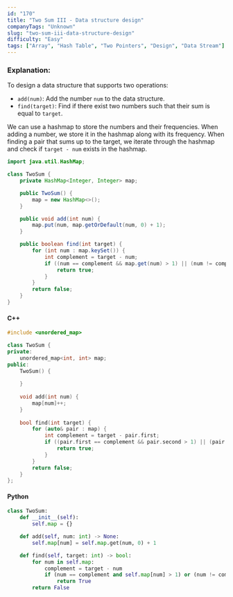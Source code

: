 ```yaml
---
id: "170"
title: "Two Sum III - Data structure design"
companyTags: "Unknown"
slug: "two-sum-iii-data-structure-design"
difficulty: "Easy"
tags: ["Array", "Hash Table", "Two Pointers", "Design", "Data Stream"]
---
```


### Explanation:
To design a data structure that supports two operations:
- `add(num)`: Add the number `num` to the data structure.
- `find(target)`: Find if there exist two numbers such that their sum is equal to `target`.

We can use a hashmap to store the numbers and their frequencies. When adding a number, we store it in the hashmap along with its frequency. When finding a pair that sums up to the target, we iterate through the hashmap and check if `target - num` exists in the hashmap.

```java
import java.util.HashMap;

class TwoSum {
    private HashMap<Integer, Integer> map;

    public TwoSum() {
        map = new HashMap<>();
    }

    public void add(int num) {
        map.put(num, map.getOrDefault(num, 0) + 1);
    }

    public boolean find(int target) {
        for (int num : map.keySet()) {
            int complement = target - num;
            if ((num == complement && map.get(num) > 1) || (num != complement && map.containsKey(complement))) {
                return true;
            }
        }
        return false;
    }
}
```

#### C++
```cpp
#include <unordered_map>

class TwoSum {
private:
    unordered_map<int, int> map;
public:
    TwoSum() {
        
    }
    
    void add(int num) {
        map[num]++;
    }
    
    bool find(int target) {
        for (auto& pair : map) {
            int complement = target - pair.first;
            if ((pair.first == complement && pair.second > 1) || (pair.first != complement && map.count(complement) > 0)) {
                return true;
            }
        }
        return false;
    }
};
```

#### Python
```python
class TwoSum:
    def __init__(self):
        self.map = {}

    def add(self, num: int) -> None:
        self.map[num] = self.map.get(num, 0) + 1

    def find(self, target: int) -> bool:
        for num in self.map:
            complement = target - num
            if (num == complement and self.map[num] > 1) or (num != complement and complement in self.map):
                return True
        return False
```